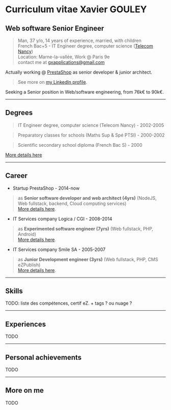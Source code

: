 # Curriculum vitae Xavier GOULEY

## Web software Senior Engineer

> Man, 37 y/o, 14 years of experience, married, with children <br>
> French Bac+5 - IT Engineer degree, computer science ([Telecom Nancy](https://telecomnancy.univ-lorraine.fr/)) <br>
> Location: Marne-la-vallée, Work @ Paris 9e <br>
> contact me at [gxapplications@gmail.com](mailto:gxapplications@gmail.com)

Actually working @ [PrestaShop](https://www.prestashop.com/en/about-us) as senior developer & junior architect.

> See more on [my LinkedIn profile](https://www.linkedin.com/in/xaviergouley/).

Seeking a Senior position in Web/software engineering, from 76k€ to 90k€.

---
## Degrees

> IT Engineer degree, computer science (Telecom Nancy) - 2002-2005 <br>

> Preparatory classes for schools (Maths Sup & Spé PTSI) - 2000-2002 <br>

> Scientific secondary school diploma (French Bac S) - 2000 <br>

[More details here](https://gxapplications.github.io/cv-degrees.html)

---
## Career

- Startup PrestaShop - 2014-now <br>
> as **Senior software developer and web architect (4yrs)** (NodeJS, Web fullstack, backend, Cloud computing services) <br>
[More details here](https://gxapplications.github.io/cv-career.html#prestashop).

- IT Services company Logica / CGI - 2008-2014 <br>
> as **Experimented software engineer (7yrs)** (Web fullstack, PHP, Android) <br>
[More details here](https://gxapplications.github.io/cv-career.html#cgi).

- IT Services company Smile SA - 2005-2007 <br>
> as **Junior Development engineer (3yrs)** (Web fullstack, PHP, CMS eZPublish) <br>
[More details here](https://gxapplications.github.io/cv-career.html#smile).

---
## Skills

TODO: liste des compétences, certif eZ. + tags ? ou nuage ?

---
## Experiences

TODO

---
## Personal achievements

TODO

---
## More on me

TODO
